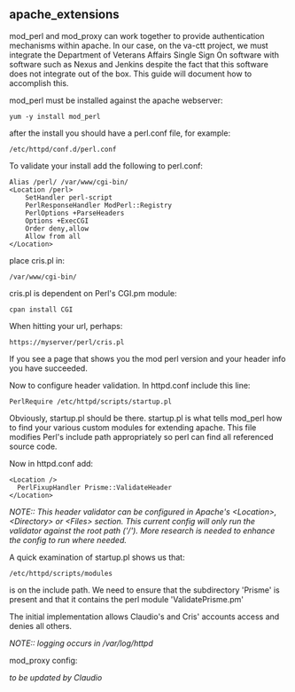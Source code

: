 ## apache_extensions

mod_perl and mod_proxy can work together to provide authentication mechanisms
within apache.  In our case, on the va-ctt project, we must integrate the Department
of Veterans Affairs Single Sign On software with software such as Nexus and Jenkins
despite the fact that this software does not integrate out of the box. This
guide will document how to accomplish this.

mod_perl must be installed against the apache webserver:
```
yum -y install mod_perl
```

after the install you should have a perl.conf file, for example:
```
/etc/httpd/conf.d/perl.conf
```

To validate your install add the following to perl.conf:
```
Alias /perl/ /var/www/cgi-bin/
<Location /perl>
    SetHandler perl-script
    PerlResponseHandler ModPerl::Registry
    PerlOptions +ParseHeaders
    Options +ExecCGI
    Order deny,allow
    Allow from all
</Location>
```

place cris.pl in:
```
/var/www/cgi-bin/
```

cris.pl is dependent on Perl's CGI.pm module:
```
cpan install CGI
```
When hitting your url, perhaps:
```
https://myserver/perl/cris.pl
```
If you see a page that shows you the mod perl version and your header info
you have succeeded.

Now to configure header validation. In httpd.conf include this line:
```
PerlRequire /etc/httpd/scripts/startup.pl
```
Obviously, startup.pl should be there.  startup.pl is what tells mod_perl
how to find your various custom modules for extending apache.  This file modifies
Perl's include path appropriately so perl can find all referenced source code.

Now in httpd.conf add:
```
<Location />
  PerlFixupHandler Prisme::ValidateHeader
</Location>
```
*NOTE::  This header validator can be configured in Apache's \<Location\>,
\<Directory\> or \<Files\> section.  This current config will only run the validator 
against the root path ('/').  More research is needed to enhance the config to run where needed.*


A quick examination of startup.pl shows us that:
```
/etc/httpd/scripts/modules
```
is on the include path.  We need to ensure that the subdirectory 'Prisme' is present
and that it contains the perl module 'ValidatePrisme.pm'

The initial implementation allows Claudio's and Cris' accounts access and denies all
others.

*NOTE:: logging occurs in /var/log/httpd*

mod_proxy config:

*to be updated by Claudio*
